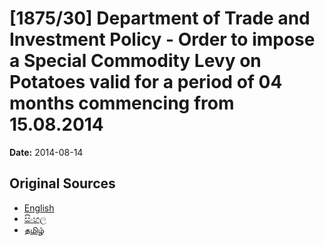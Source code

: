 # [1875/30] Department of Trade and Investment Policy - Order to impose a Special Commodity Levy on Potatoes valid for a period of 04 months commencing from 15.08.2014

**Date:** 2014-08-14

## Original Sources

- [English](https://documents.gov.lk/view/extra-gazettes/2014/8/1875-30_E.pdf)
- [සිංහල](https://documents.gov.lk/view/extra-gazettes/2014/8/1875-30_S.pdf)
- [தமிழ்](https://documents.gov.lk/view/extra-gazettes/2014/8/1875-30_T.pdf)
